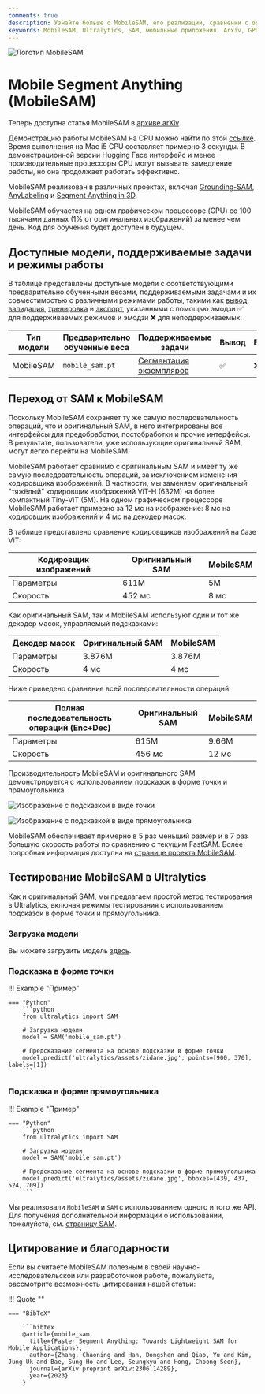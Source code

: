 ```yaml
---
comments: true
description: Узнайте больше о MobileSAM, его реализации, сравнении с оригинальным SAM и о том, как его загрузить и протестировать в фреймворке Ultralytics. Улучшите свои мобильные приложения уже сегодня.
keywords: MobileSAM, Ultralytics, SAM, мобильные приложения, Arxiv, GPU, API, кодировщик изображений, декодер масок, загрузка модели, метод тестирования
---
```


![Логотип MobileSAM](https://github.com/ChaoningZhang/MobileSAM/blob/master/assets/logo2.png?raw=true)

# Mobile Segment Anything (MobileSAM)

Теперь доступна статья MobileSAM в [архиве arXiv](https://arxiv.org/pdf/2306.14289.pdf).

Демонстрацию работы MobileSAM на CPU можно найти по этой [ссылке](https://huggingface.co/spaces/dhkim2810/MobileSAM). Время выполнения на Mac i5 CPU составляет примерно 3 секунды. В демонстрационной версии Hugging Face интерфейс и менее производительные процессоры CPU могут вызывать замедление работы, но она продолжает работать эффективно.

MobileSAM реализован в различных проектах, включая [Grounding-SAM](https://github.com/IDEA-Research/Grounded-Segment-Anything), [AnyLabeling](https://github.com/vietanhdev/anylabeling) и [Segment Anything in 3D](https://github.com/Jumpat/SegmentAnythingin3D).

MobileSAM обучается на одном графическом процессоре (GPU) со 100 тысячами данных (1% от оригинальных изображений) за менее чем день. Код для обучения будет доступен в будущем.

## Доступные модели, поддерживаемые задачи и режимы работы

В таблице представлены доступные модели с соответствующими предварительно обученными весами, поддерживаемыми задачами и их совместимостью с различными режимами работы, такими как [вывод](../modes/predict.md), [валидация](../modes/val.md), [тренировка](../modes/train.md) и [экспорт](../modes/export.md), указанными с помощью эмодзи ✅ для поддерживаемых режимов и эмодзи ❌ для неподдерживаемых.

| Тип модели | Предварительно обученные веса | Поддерживаемые задачи                          | Вывод | Валидация | Тренировка | Экспорт |
|------------|-------------------------------|------------------------------------------------|-------|-----------|------------|---------|
| MobileSAM  | `mobile_sam.pt`               | [Сегментация экземпляров](../tasks/segment.md) | ✅     | ❌         | ❌          | ✅       |

## Переход от SAM к MobileSAM

Поскольку MobileSAM сохраняет ту же самую последовательность операций, что и оригинальный SAM, в него интегрированы все интерфейсы для предобработки, постобработки и прочие интерфейсы. В результате, пользователи, уже использующие оригинальный SAM, могут легко перейти на MobileSAM.

MobileSAM работает сравнимо с оригинальным SAM и имеет ту же самую последовательность операций, за исключением изменения кодировщика изображений. В частности, мы заменяем оригинальный "тяжёлый" кодировщик изображений ViT-H (632M) на более компактный Tiny-ViT (5M). На одном графическом процессоре MobileSAM работает примерно за 12 мс на изображение: 8 мс на кодировщик изображений и 4 мс на декодер масок.

В таблице представлено сравнение кодировщиков изображений на базе ViT:

| Кодировщик изображений | Оригинальный SAM | MobileSAM |
|------------------------|------------------|-----------|
| Параметры              | 611M             | 5M        |
| Скорость               | 452 мс           | 8 мс      |

Как оригинальный SAM, так и MobileSAM используют один и тот же декодер масок, управляемый подсказками:

| Декодер масок | Оригинальный SAM | MobileSAM |
|---------------|------------------|-----------|
| Параметры     | 3.876M           | 3.876M    |
| Скорость      | 4 мс             | 4 мс      |

Ниже приведено сравнение всей последовательности операций:

| Полная последовательность операций (Enc+Dec) | Оригинальный SAM | MobileSAM |
|----------------------------------------------|------------------|-----------|
| Параметры                                    | 615M             | 9.66M     |
| Скорость                                     | 456 мс           | 12 мс     |

Производительность MobileSAM и оригинального SAM демонстрируется с использованием подсказок в форме точки и прямоугольника.

![Изображение с подсказкой в виде точки](https://raw.githubusercontent.com/ChaoningZhang/MobileSAM/master/assets/mask_box.jpg?raw=true)

![Изображение с подсказкой в виде прямоугольника](https://raw.githubusercontent.com/ChaoningZhang/MobileSAM/master/assets/mask_box.jpg?raw=true)

MobileSAM обеспечивает примерно в 5 раз меньший размер и в 7 раз большую скорость работы по сравнению с текущим FastSAM. Более подробная информация доступна на [странице проекта MobileSAM](https://github.com/ChaoningZhang/MobileSAM).

## Тестирование MobileSAM в Ultralytics

Как и оригинальный SAM, мы предлагаем простой метод тестирования в Ultralytics, включая режимы тестирования с использованием подсказок в форме точки и прямоугольника.

### Загрузка модели

Вы можете загрузить модель [здесь](https://github.com/ChaoningZhang/MobileSAM/blob/master/weights/mobile_sam.pt).

### Подсказка в форме точки

!!! Example "Пример"

    === "Python"
        ```python
        from ultralytics import SAM

        # Загрузка модели
        model = SAM('mobile_sam.pt')

        # Предсказание сегмента на основе подсказки в форме точки
        model.predict('ultralytics/assets/zidane.jpg', points=[900, 370], labels=[1])
        ```

### Подсказка в форме прямоугольника

!!! Example "Пример"

    === "Python"
        ```python
        from ultralytics import SAM

        # Загрузка модели
        model = SAM('mobile_sam.pt')

        # Предсказание сегмента на основе подсказки в форме прямоугольника
        model.predict('ultralytics/assets/zidane.jpg', bboxes=[439, 437, 524, 709])
        ```

Мы реализовали `MobileSAM` и `SAM` с использованием одного и того же API. Для получения дополнительной информации о использовании, пожалуйста, см. [страницу SAM](sam.md).

## Цитирование и благодарности

Если вы считаете MobileSAM полезным в своей научно-исследовательской или разработочной работе, пожалуйста, рассмотрите возможность цитирования нашей статьи:

!!! Quote ""

    === "BibTeX"

        ```bibtex
        @article{mobile_sam,
          title={Faster Segment Anything: Towards Lightweight SAM for Mobile Applications},
          author={Zhang, Chaoning and Han, Dongshen and Qiao, Yu and Kim, Jung Uk and Bae, Sung Ho and Lee, Seungkyu and Hong, Choong Seon},
          journal={arXiv preprint arXiv:2306.14289},
          year={2023}
        }
